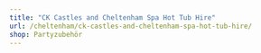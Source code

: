 ```yaml
---
title: "CK Castles and Cheltenham Spa Hot Tub Hire"
url: /cheltenham/ck-castles-and-cheltenham-spa-hot-tub-hire/
shop: Partyzubehör
---
```

